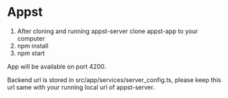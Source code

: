 # Appst

1. After cloning and running appst-server clone appst-app to your computer
2. npm install
3. npm start 

App will be available on port 4200.

Backend url is stored in src/app/services/server_config.ts, please keep this url same with your running local url of appst-server.



